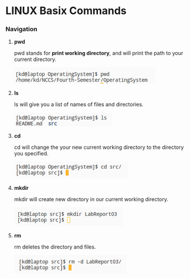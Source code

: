 # LINUX Basix Commands

### **Navigation** 

1. **pwd**

    pwd stands for **print working directory**, and will print the path to your current directory.
    
    ![Print Working Directory](./images/pwd.png)

2. **ls**

    ls will give you a list of names of files and directories.

    ![ls](./images/ls.png)

3. **cd**

    cd will change the your new current working directory to the directory you specified.

    ![cd](./images/cd.png)

4. **mkdir**

    mkdir will create new directory in our current working directory.

    ![mkdir](./images/mkdir.png)

5. **rm**

    rm deletes the directory and files.

    ![rm](./images/rm.png)
